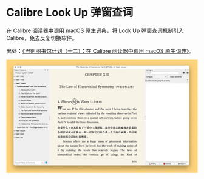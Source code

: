 # Calibre Look Up 弹窗查词

在 Calibre 阅读器中调用 macOS 原生词典，将 Look Up 弹窗查词机制引入 Calibre，免去反复切换软件。

出处：[《巴别图书馆计划（十二）：在 Calibre 阅读器中调用 macOS 原生词典》](https://utgd.net/article/21199/)。 

![img](img.gif)